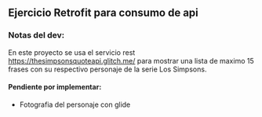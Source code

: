 ## Ejercicio Retrofit para consumo de api

### Notas del dev:
En este proyecto se usa el servicio rest https://thesimpsonsquoteapi.glitch.me/ para mostrar una lista de maximo 15 frases con su respectivo personaje de la serie Los Simpsons.

#### Pendiente por implementar:
- Fotografia del personaje con glide
